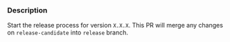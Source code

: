 
[//]: # (This should be discussed in the daily meeting)
[//]: # (Remember to bump the version to the release version after this is merged)
[//]: # (Remember to communicate the release version on Slack after the bump)

### Description

Start the release process for version `X.X.X`.
This PR will merge any changes on `release-candidate` into `release` branch.
